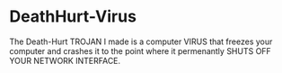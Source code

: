 # DeathHurt-Virus
The Death-Hurt TROJAN I made is a computer VIRUS that freezes your computer and crashes it to the point where it permenantly SHUTS OFF YOUR NETWORK INTERFACE.

